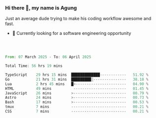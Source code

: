 ### Hi there 👋, my name is Agung
Just an average dude trying to make his coding workflow awesome and fast.

<!--
**agungfir98/agungfir98** is a ✨ _special_ ✨ repository because its `README.md` (this file) appears on your GitHub profile.
-->

- 🔭 Currently looking for a software engineering opportunity
<br/>
<br/>
<!--START_SECTION:waka-->

```rust
From: 07 March 2025 - To: 06 April 2025

Total Time: 56 hrs 19 mins

TypeScript    29 hrs 15 mins  █████████████------------   51.92 %
Go            21 hrs 31 mins  █████████░---------------   38.18 %
Lua           2 hrs 45 mins   █>-----------------------   04.90 %
HTML          49 mins          ------------------------   01.45 %
JavaScript    26 mins         >------------------------   00.79 %
Astro         24 mins         >------------------------   00.73 %
Bash          17 mins         >------------------------   00.53 %
tmux          7 mins          -------------------------   00.21 %
CSS           7 mins          -------------------------   00.21 %
```

<!--END_SECTION:waka-->
